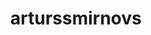 ---
title: arturssmirnovs
github: https://github.com/arturssmirnovs
mode: light
transition: 1s
score: 64.4
archetype:
- Minimalistic
- Cool Banner
---